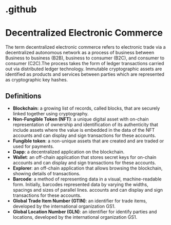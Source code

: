 # .github

# Decentralized Electronic Commerce 

The term decentralized electronic commerce refers to electronic trade via a decentralized autonomous network as a process of business between 
Business to business (B2B), business to consumer (B2C), and consumer to consumer (C2C).The process
takes the form of ledger transactions carried out via distributed ledger technology.
Immutable cryptographic assets are identified as products and services
between parties which are represented as cryptographic key hashes.

## Definitions

* **Blockchain:** a growing list of records, called blocks, that are securely linked together using cryptography. 
* **Non-Fungible Token (NFT)**: a unique digital asset with on-chain representation of ownership and identification of its authenticity that include assets where the value is embedded in the data of the NFT
  accounts and can display and sign transactions for these accounts.
* **Fungible token**: a non-unique assets that are created and are traded or used for payments.
* **Dapp**: a decentralized application on the blockchain.
* **Wallet**: an off-chain application that stores secret keys for on-chain
  accounts and can display and sign transactions for these accounts.
* **Explorer**: an off-chain application that allows browsing the blockchain,
  showing details of transactions.
* **Barcode**:  a method of representing data in a visual, machine-readable form. Initially, barcodes represented data by varying the widths, spacings and sizes of parallel lines.
  accounts and can display and sign transactions for these accounts.
* **Global Trade Item Number (GTIN)**: an identifier for trade items, developed by the international organization GS1.
* **Global Location Number (GLN)**: an identifier for identify parties and locations, developed by the international organization GS1.
 
